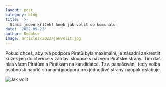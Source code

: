 ```yaml
---
layout: post
category: blog
title:  >-
  Stačí jeden křížek! Aneb jak volit do komunálu
date: '2022-09-23'
author: Redakce
image: articles/2022/jakvolit.jpg
---
```

Pokud chceš, aby tvá podpora Pirátů byla maximální, je zásadní zakrestlit křížek jen do čtverce v záhlaví sloupce s názvem Pirátské strany. Tím dáš hlas všem Pirátům a Pirátkám na kandidátce. Tzv. panašování, tedy volba osobností napříč stranami podporu pro jednotlivé strany naopak oslabuje.

![Jak volit](https://a.pirati.cz/crop/900x1550/praha9/img/articles/2022/jakvolit.jpg)
